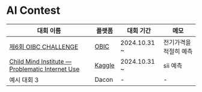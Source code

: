 # AI Contest

| 대회 이름       | 플랫폼   | 대회 기간           | 메모                   |
|----------------|----------|--------------------|------------------------|
| [제6회 OIBC CHALLENGE](https://github.com/jeongminia/Contest.zip/tree/main/OIBC-CHALLENGE)    | [OBIC](https://competition.postech.ac.kr/)   | 2024.10.31 ~ | 전기가격을 적절히 예측   |
| [Child Mind Institute — Problematic Internet Use](https://github.com/jeongminia/Contest.zip/tree/main/Kaggle_Child-Internet-Use)    | [Kaggle](https://www.kaggle.com/competitions/child-mind-institute-problematic-internet-use/overview)    | 2024.10.31 ~ |  sii 예측 |
| 예시 대회 3    | Dacon   | - |  -         |

